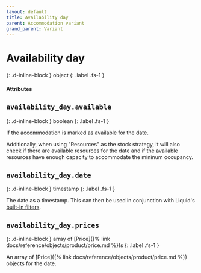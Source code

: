 ```yaml
---
layout: default
title: Availability day
parent: Accommodation variant
grand_parent: Variant
---
```


# Availability day

{: .d-inline-block }
object
{: .label .fs-1 }

#### Attributes

## `availability_day.available`

{: .d-inline-block }
boolean
{: .label .fs-1 }

If the accommodation is marked as available for the date.

Additionally, when using "Resources" as the stock strategy, it will also check if there are available resources for the date and if the available resources have enough capacity to accommodate the mininum occupancy.

## `availability_day.date`

{: .d-inline-block }
timestamp
{: .label .fs-1 }

The date as a timestamp. This can then be used in conjunction with Liquid's [built-in filters](https://shopify.github.io/liquid/filters/date/).

## `availability_day.prices`

{: .d-inline-block }
array of [Price]({% link docs/reference/objects/product/price.md %})s
{: .label .fs-1 }

An array of [Price]({% link docs/reference/objects/product/price.md %}) objects for the date.
